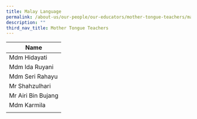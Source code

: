 ```yaml
---
title: Malay Language
permalink: /about-us/our-people/our-educators/mother-tongue-teachers/malay-language
description: ""
third_nav_title: Mother Tongue Teachers
---
```

| Name |
|---|
| Mdm Hidayati |
| Mdm Ida Ruyani |
|  Mdm Seri Rahayu |
| Mr Shahzulhari |
| Mr Airi Bin Bujang |
| Mdm Karmila |
| |